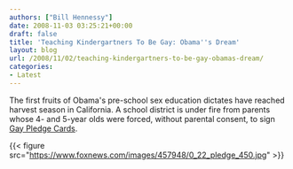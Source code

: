 ```yaml
---
authors: ["Bill Hennessy"]
date: 2008-11-03 03:25:21+00:00
draft: false
title: 'Teaching Kindergartners To Be Gay: Obama''s Dream'
layout: blog
url: /2008/11/02/teaching-kindergartners-to-be-gay-obamas-dream/
categories:
- Latest
---
```


The first fruits of Obama's pre-school sex education dictates have reached harvest season in California. A school district is under fire from parents whose 4- and 5-year olds were forced, without parental consent, to sign [Gay Pledge Cards](https://www.foxnews.com/story/0,2933,445865,00.html).

{{< figure src="https://www.foxnews.com/images/457948/0_22_pledge_450.jpg" >}}

